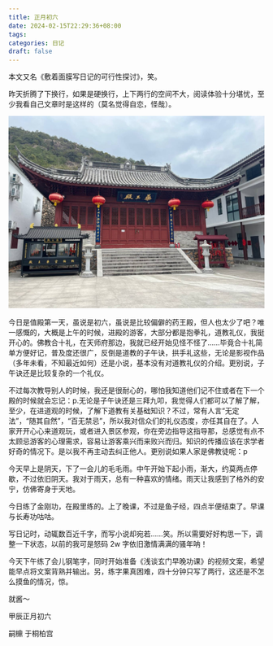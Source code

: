 ```yaml
---
title: 正月初六
date: 2024-02-15T22:29:36+08:00
tags: 
categories: 日记
draft: false
---
```

本文又名《敷着面膜写日记的可行性探讨》，笑。

昨天折腾了下换行，如果是硬换行，上下两行的空间不大，阅读体验十分堪忧，至少我看自己文章时是这样的（莫名觉得自恋，怪哉）。

![image.png](https://raw.githubusercontent.com/luo029/blogimage/main/24%200215%20222209.png)

今日是值殿第一天，虽说是初六，虽说是比较偏僻的药王殿，但人也太少了吧？唯一感慨的，大概是上午的时候，进殿的游客，大部分都是抱拳礼，道教礼仪，我挺开心的。佛教合十礼，在天师府那边，我就已经开始见怪不怪了……毕竟合十礼简单方便好记，普及度还很广，反倒是道教的子午诀，拱手礼这些，无论是影视作品（多年未看，不知最近如何）还是小说，基本没有对道教礼仪的介绍。更别说，子午诀还是比较复杂的一个礼仪。

不过每次教导别人的时候，我还是很耐心的，哪怕我知道他们记不住或者在下一个殿的时候就会忘记：p.无论是子午诀还是三拜九叩，我觉得人们都可以了解了解，至少，在进道观的时候，了解下道教有关基础知识？不过，常有人言“无定法”，“随其自然”，“百无禁忌”，所以我对信众们的礼仪态度，亦任其自在了。人家开开心心来道观玩，或者进入景区参观，你在旁边指导这指导那，总感觉有点不太顾忌游客的心理需求，容易让游客乘兴而来败兴而归。知识的传播应该在求学者好奇的情况下。是以我不再主动去纠正他人。更别说如果人家是佛教徒呢：p

今天早上是阴天，下了一会儿的毛毛雨。中午开始下起小雨，渐大，约莫两点停歇，不过依旧阴天。我对于雨天，总有一种喜欢的情绪。雨天让我感到了格外的安宁，仿佛寄身于天地。

今日练了金刚功，在殿里练的。上了晚课，不过是鱼子经，四点半便结束了。早课与长寿功咕咕。

写日记时，动辄数百近千字，而写小说却宛若……笑。所以需要好好构思一下，调整一下状态，以前的我可是怒码 2w 字依旧激情满满的骚年呐！

今天下午练了会儿钢笔字，同时开始准备《浅谈玄门早晚功课》的视频文案，希望能早点将文案背熟并输出。另，练字果真困难，四十分钟只写了两行，这还是不怎么摸鱼的情况，惊。

就酱～

甲辰正月初六

嗣檙 于桐柏宫